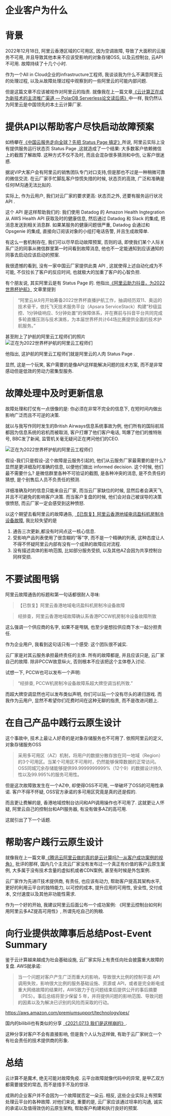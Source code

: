 # 企业客户为什么

# 背景
2022年12月18日, 阿里云香港区域的C可用区, 因为空调故障, 导致了大面积的云服务不可用, 并且导致其他本来不应该受影响的对象存储OSS, 以及云控制台, 云API不可用. 故障持续了十几个小时.

作为一个All in Cloud企业的infrastructure工程师, 我谈谈我为什么不满意阿里云的处理过程, 以及从故障处理过程中观察到的一些阿里云的可能内部问题. 

但是这篇文章不应该被视作对阿里云的指责. 就像我在上一篇文章[《云计算正在成为新技术的主流推广渠道 — PolarDB Serverless论文读后感》](https://mp.weixin.qq.com/s/_rwRNQslTRtAuYRJKsoj4Q)中一样, 我仍然认为阿里云是中国领先的本土云计算厂家. 

# 提供API以帮助客户尽快启动故障预案
如杨攀在[《中国云服务走向全球？先把 Status Page 搞定》](https://mp.weixin.qq.com/s/hVYXyA9ZMyWwbPtPoXuHhQ)所说, 阿里云实际上没有提供服务运行状态页 Status Page ,这就造成了一个结果: 大多数客户依赖微信上的截图了解故障. 这种方式不仅不及时, 而且会混杂很多猜测和中伤, 让客户很迷惑. 

据说VIP大客户会有阿里云的销售团队专门对口支持,但是那也不过是一种稍微可靠的微信交流. 在云厂家手忙脚乱客户惊慌失措的时候, 状态页的高效, 广泛和准确是任何IM沟通无法比拟的. 

实际上, 作为云用户, 我们对云厂家的要求更高: 状态页之外, 还要有服务运行状况 API . 

这个 API 是这样帮助我们的: 我们使用 Datadog 的 Amazon Health Ingtegration 从 AWS Health API 获取及时的健康信息,
然后通过 Datadog 和 Slack 的集成, 把消息发送到相关消息群.
如果某服务的健康问题很严重, Datadog 会通过和 Opsgenie 的集成, 直接向订阅该对象的小组打电话告警, 并且生成故障单. 

有这么一套机制存在, 我们可以尽早启动故障预案, 否则的话, 即使我们某个人际关系广泛的同事从微信群里第一时间看到故障消息, 他也不一定能通知到应该通知的同事去启动应该启动的预案.

我很遗憾的看到, 没有一家中国云厂家提供此类 API , 这就使得上述自动化成为不可能, 不仅拉长了客户的反应时间, 也就极大的加重了客户的心智负担.

有个朋友说, 其实阿里云是有 Status Page 的. 他指出[《阿里云助力抖音，为2022世界杯护航》](https://mp.weixin.qq.com/s/3n5viPhJXOMK5KyPqOwGTQ) 文章里提到

> “阿里云从9月开始筹备2022世界杯直播护航工作，抽调经历双11、奥运的技术骨干，依托飞天技术服务平台（Apsara ServiceStack）构建“秒级监控、1分钟级响应、5分钟处置”的保障体系，并在赛前与抖音平台共同完成多轮直播压测与技术演练，为本届世界杯共计64场比赛提供全面的技术护航服务。”

甚至附上了护航的阿里云工程师们的照片
![正在为2022世界杯护航的阿里云工程师们](https://mmbiz.qpic.cn/mmbiz_png/V3ll7FMyGyNvjVhv8kkUkibKZI644uFa9xkoYGJf8RnPVSjc2n591gTLq00vWpUcTq6zqRiaM84zAFwbXxqGQKuA/640?wx_fmt=png&wxfrom=5&wx_lazy=1&wx_co=1)

他指出, 这护航的阿里云工程师们就是阿里云的人肉 Status Page .

显然, 这是一个玩笑, 客户需要的是像API这样能解决问题的技术方案, 而不是非常感动但是低效的劳动力密集型服务.

# 故障处理中及时更新信息
故障处理和打仗有一点很像的是: 你必须在非常不完全的信息下, 在短时间内做出影响广泛而且不可逆的决策. 

就以与我写作同时发生的British Airways信息系统事故为例, 他们所有的国际航班都因为信息系统的宕机而被取消, 客户打爆了他们客户电话, 骂爆了他们的推特账号, BBC发了新闻, 监管机关毫无疑问正在拷问他们的CEO.

![正在为2022世界杯护航的阿里云工程师们](./assets/images/BritishAirways.png)

假设-我们只是假设-这个故障是云服务引起的, 他们从云服务厂家最需要的是什么? 显然是更详细及时准确的信息, 以便他们做出 informed decision. 这个时候, 他们最不需要什么? 是微信群里各种不可验证的截图, 是各种冲突的消息, 是不负责任的猜想, 是个别售后人员不负责任的预测.

详细准确及时的信息只能来自云厂家, 而当云厂家缺位的时候, 显然后者会满天飞, 并且不可避免的影响客户决策. 而当客户复盘的时候, 他们会对自己被误导的决策很愤怒, 而云厂家一定会感受到这种愤怒.

以这个期望去看阿里云的故障通告, [【已恢复】阿里云香港地域电讯盈科机房制冷设备故障](https://help.aliyun.com/noticelist/articleid/1061782022.html), 我比较失望的是
1. 通告三次更新,都没有时间点这一核心信息.
2. 受影响产品列表使用了很含糊的“等”字, 而不是一个精确的列表, 这种态度让人不得不怀疑阿里云内部有没有一个成熟的故障应对流程.
3. 没有描述具体的影响范围, 比如部分服务受损, 以及其他AZ会因为共享控制台同样受损.

# 不要试图甩锅
阿里云故障通告的标题和第一句话都很耐人寻味:
> 【已恢复】阿里云香港地域电讯盈科机房制冷设备故障

> 经排查，阿里云香港地域故障确认系香港PCCW机房制冷设备故障所致

这么强调一个供应商的名字, 如果不是甩锅, 也至少是想拉供应商下水一起分担责任. 

作为企业用户, 我看到这句话只有一个感受: 这个团队很不诚实. 

云厂家是对其云服务承担最终责任的主体. 所有的故障都是, 并且应该只是, 云厂家自己的故障. 除非PCCW故意纵火, 否则根本不应该把这个主体卷入讨论. 

试想一下, PCCW也可以发布一个声明:
> “经排查, PCCW机房制冷设备故障系超大牌空调当机所致.”

而超大牌空调显然也可以发布类似声明, 你们可以玩一个没有尽头的递归游戏. 而我作为云用户, 显然不希望你们花费时间在这种无聊的指责, 而不是改进问题上.

# 在自己产品中践行云原生设计
这个事故中, 技术上最让人好奇的是对象存储服务也不可用了. 依照阿里云的定义, 对象存储服务OSS
> 采用多可用区（AZ）机制，将用户的数据分散存放在同一地域（Region）的3个可用区。当某个可用区不可用时，仍然能够保障数据的正常访问。OSS同城冗余存储能够提供99.9999999999%（12个9）的数据设计持久性以及99.995%的服务可用性。	

但是这次故障致发生在一个AZ中, 却使得OSS不可用, 一举破坏了OSS的可用性承诺. 客户不得不怀疑, OSS官方承诺的多可用区究竟是真的还是假的.

而且更让费解的是, 香港地域控制台访问和API调用操作也不可用了. 这就更让人怀疑, 阿里云自己的控制台和API服务器, 有没有做多AZ的高可用. 

这就引出了下一个话题.

# 帮助客户践行云原生设计
就像我在上一篇文章[《腾讯云阿里云做的真的是云计算吗?--从客户成功案例的视角》](https://mp.weixin.qq.com/s/mMvDiTiMOt6eiTTYbHvbbQ) 批评的那样, 国内几个主流云厂家没有发布过一个真正有价值的客户云原生案例, 大多属于没有技术含量的虚拟机或者CDN案例, 甚至有时候是外包案例. 

云厂家作为先进IT技术提供商, 有责任, 也应该有动力, 帮助客户提高其架构水平, 更好的利用云平台的独特能力, 以可控的成本, 提升应用的可用性, 安全性, 交付成本, 交付速度以及其他非功能性需求.

作为一个好的开始, 我建议阿里云后面公布一个成功案例: 《阿里云控制台如何利用阿里云多AZ提高可用性》, 所谓先吃自己的狗粮.

# 向行业提供故障事后总结Post-Event Summary
鉴于云计算越来越成为社会基础设施, 云厂家实际上有责任向社会披露重大故障的复盘. AWS就承诺:
> 当一个问题对客户产生广泛而重大的影响，导致很大比例的控制平面 API 调用失败，影响很大比例的服务基础设施、资源或 API，或者是完全断电或重大网络故障的结果时，AWS致力于在问题结束后提供公开的事后摘要（PES）。事后总结将至少保留 5 年，并将提供问题的影响范围、导致问题的因素以及为解决已识别的风险而采取的行动。

https://aws.amazon.com/premiumsupport/technology/pes/

国内的bilibili也有类似的分享 [《2021.07.13 我们是这样崩的》](https://mp.weixin.qq.com/s/nGtC5lBX_Iaj57HIdXq3Qg—).

这种分享对客户不会有直接影响, 但是我个人认为这样做, 有助于云厂家树立一个有社会责任的技术提供商的形象.

# 总结
云计算不是魔术, 绝无可能对故障免疫. 云平台故障就像代码中的异常, 是甲乙双方都需要接受的常态, 而不是措手不及的惊讶.

成熟的企业客户并不会因为一个故障就否定一朵云. 相反, 这些企业实际上有预案处理云平台的各种故障. 对他们来说, 重要的是, 云厂家应该通过坦率的沟通, 诚实的承诺以及值得效仿的云原生架构, 帮助客户构建和执行良好的预案.